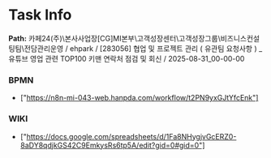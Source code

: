 # Task Info

**Path:** 카페24(주)\본사사업장\[CG]MI본부\고객성장센터\고객성장그룹\비즈니스컨설팅팀\전담관리운영 / ehpark / [283056] 협업 및 프로젝트 관리 ( 유관팀 요청사항 ) _ 유튜브 영업 관련 TOP100 키맨 연락처 점검 및 회신 / 2025-08-31_00-00-00

### BPMN
- ["https://n8n-mi-043-web.hanpda.com/workflow/t2PN9yxGJtYfcEnk"]

### WIKI
- ["https://docs.google.com/spreadsheets/d/1Fa8NHygjvGcERZ0-8aDY8qdjkGS42C9EmkysRs6tp5A/edit?gid=0#gid=0"]

